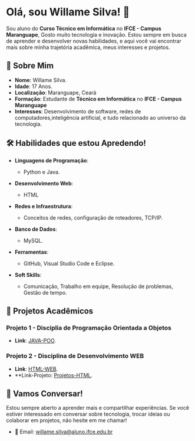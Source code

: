 # Olá, sou Willame Silva! 👋

Sou aluno do **Curso Técnico em Informática** no **IFCE - Campus Maranguape**, Gosto muito tecnologia e inovação. Estou sempre em busca de aprender e desenvolver novas habilidades, e aqui você vai encontrar mais sobre minha trajetória acadêmica, meus interesses e projetos.

## 🌱 Sobre Mim

- **Nome**: Willame Silva.
- **Idade**: 17 Anos.
- **Localização**: Maranguape, Ceará
- **Formação**: Estudante de **Técnico em Informática** no **IFCE - Campus Maranguape**
- **Interesses**: Desenvolvimento de software, redes de computadores,inteligência artificial, e tudo relacionado ao universo da tecnologia.

## 🛠️ Habilidades que estou Apredendo!

- **Linguagens de Programação**:
  - Python e Java.
  
- **Desenvolvimento Web**:
  - HTML
  
- **Redes e Infraestrutura**:
  - Conceitos de redes, configuração de roteadores, TCP/IP.

- **Banco de Dados**:
  - MySQL.

- **Ferramentas**:
  - GitHub, Visual Studio Code e Eclipse.

- **Soft Skills**:
  - Comunicação, Trabalho em equipe, Resolução de problemas, Gestão de tempo.

## 💼 Projetos Acadêmicos

### Projeto 1 - Disciplia de Programação Orientada a Objetos
- **Link**: [JAVA-POO](https://github.com/willamesilvaof/CTI-P7-POO-20242-LISTA01).

### Projeto 2 - Disciplina de Desenvolvimento WEB
- **Link**: [HTML-WEB](https://github.com/willamesilvaof/Atividades-WEB-I---HTML).
- **Link-Projeto: [Projetos-HTML](https://github.com/willamesilvaof/Projetos-WEB-I-HTML).


## 💬 Vamos Conversar!

Estou sempre aberto a aprender mais e compartilhar experiências. Se você estiver interessado em conversar sobre tecnologia, trocar ideias ou colaborar em projetos, não hesite em me chamar!

- 📧 Email: [willame.silva@aluno.ifce.edu.br](willame.silva@aluno.ifce.edu.br)
